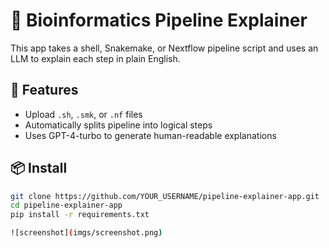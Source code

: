 # 🧬 Bioinformatics Pipeline Explainer

This app takes a shell, Snakemake, or Nextflow pipeline script and uses an LLM to explain each step in plain English.

## 🚀 Features
- Upload `.sh`, `.smk`, or `.nf` files
- Automatically splits pipeline into logical steps
- Uses GPT-4-turbo to generate human-readable explanations

## 📦 Install

```bash
git clone https://github.com/YOUR_USERNAME/pipeline-explainer-app.git
cd pipeline-explainer-app
pip install -r requirements.txt

![screenshot](imgs/screenshot.png)
